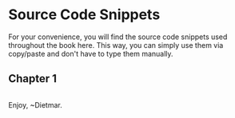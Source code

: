 # Source Code Snippets

For your convenience, you will find the source code snippets used throughout the book here. This way, you can simply use them via copy/paste and don't have to type them manually. 

## Chapter 1 

```
```



Enjoy,
~Dietmar. 


